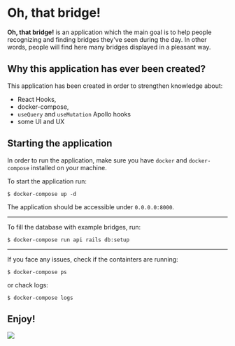 # Oh, that bridge!

**Oh, that bridge!** is an application which the main goal is to help people recognizing and finding bridges they've seen during the day.
In other words, people will find here many bridges displayed in a pleasant way.

## Why this application has ever been created?

This application has been created in order to strengthen knowledge about:
- React Hooks,
- docker-compose,
- `useQuery` and `useMutation` Apollo hooks
- some UI and UX

## Starting the application

In order to run the application, make sure you have `docker` and `docker-compose` installed on your machine.

To start the application run:
```shell
$ docker-compose up -d
```
The application should be accessible under `0.0.0.0:8000`.

---

To fill the database with example bridges, run:

```shell
$ docker-compose run api rails db:setup
```

---

If you face any issues, check if the containters are running:
```shell
$ docker-compose ps
```

or chack logs:
```shell
$ docker-compose logs
```

## Enjoy!
![](ohthathbridge.gif)
